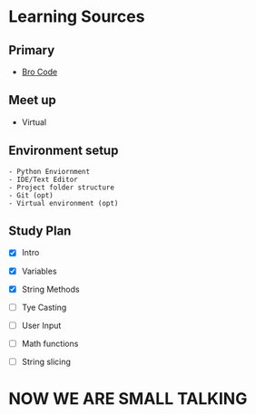 # Learning Sources
## Primary
- [Bro Code](https://www.youtube.com/watch?v=XKHEtdqhLK8)


## Meet up
 - Virtual

## Environment setup 
    - Python Enviornment
    - IDE/Text Editor 
    - Project folder structure
    - Git (opt)
    - Virtual environment (opt)


## Study Plan
- [x] Intro
- [x] Variables
- [x] String Methods
- [ ] Tye Casting
- [ ] User Input 
- [ ] Math functions

- [ ] String slicing



# NOW WE ARE SMALL TALKING